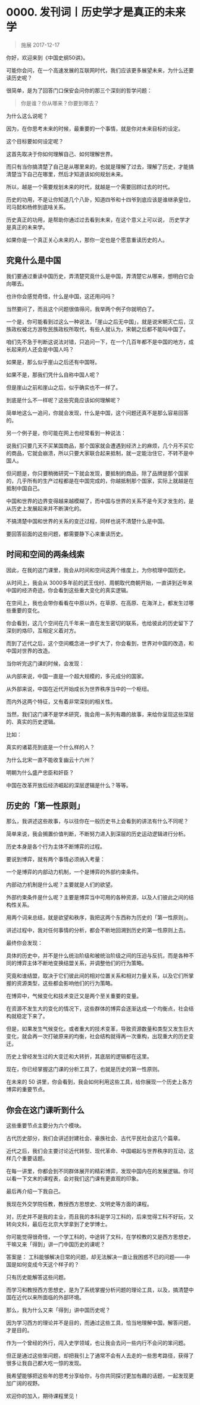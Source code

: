 # 0000. 发刊词丨历史学才是真正的未来学
> 施展
2017-12-17

你好，欢迎来到《中国史纲50讲》。

可能你会问，在一个高速发展的互联网时代，我们应该更多展望未来，为什么还要读历史呢？

很简单，是为了回答门口保安会问你的那三个深刻的哲学问题：

> 你是谁？你从哪来？你要到哪去？

为什么这么说呢？

因为，在你思考未来的时候，最重要的一个事情，就是你对未来目标的设定。

这个目标要如何设定呢？

这首先取决于你如何理解自己、如何理解世界。

而只有当你搞清楚了自己是从哪里来的，也就是理解了过去，理解了历史，才能搞清楚当下自己在哪里，然后才知道该如何规划未来。

所以，越是一个需要规划未来的时代，就越是一个需要回顾过去的时代。

历史的功用，不是让你知道几个八卦，知道四爷和十四爷到底应该是谁继承皇位，司马懿和杨修到底啥关系。

历史真正的功用，是帮助你通过过去看到未来，在这个意义上可以说， 历史学才是真正的未来学。

如果你是一个真正关心未来的人，那你一定也是个愿意重读历史的人。

## 究竟什么是中国

我们要通过重读中国历史，弄清楚究竟什么是中国，弄清楚它从哪来，想明白它会向哪去。

也许你会感觉奇怪，什么是中国，这还用问吗？

当然要问了，而且这个问题很值得问，我举两个例子你就明白了。

一个是，你可能看到过这么一种说法，「崖山之后无中国」，就是说宋朝灭亡后，汉族政权被北方游牧民族政权所取代，有些人就认为，宋朝之后都不能叫中国了。

咱们先不急于判断这说法对错，只追问一下，在一个几百年都不是中国的地方，成长起来的人还会是中国人吗？

如果是，那么似乎崖山之后还有中国呀。

如果不是，那我们凭什么自称中国人呢？

但是崖山之前和崖山之后，似乎确实也不一样了。

到底是什么不一样呢？这些究竟应该如何理解呢？

简单地这么一追问，你就会发现，什么是中国，这个问题还真不是那么容易回答的。

另一个例子是，你可能在网上也经常看到一种说法：

说我们只要几天不买某国商品，那个国家就会遭遇到经济上的麻烦，几个月不买它的商品，它就会崩溃，所以只要大家联合起来抵制，就一定能治住它，不转不是中国人。

但问题是，你只要稍微研究一下就会发现，要抵制的商品，除了品牌是那个国家的，几乎所有的生产过程都是在中国完成的，你越抵制那个国家，实际上就越是在抵制中国自己。

中国和世界的边界变得越来越模糊了，而中国与世界的关系不是今天才发生的，是从历史上发展起来并不断演化的。

不搞清楚中国和世界的关系的变迁过程，同样也说不清楚什么是中国。

要回答前面的这些问题，都需要静下心来重读历史。

## 时间和空间的两条线索

因此，在我的这门课里，我会从时间和空间这两个维度上，为你梳理中国历史。

从时间上，我会从 3000多年前的武王伐纣、周朝取代商朝开始，一直讲到近年来中国的经济奇迹。你会看到这些重大变化的真实逻辑。

在空间上，我也会带你看看在中原以外，在草原、在高原、在海洋上，都发生过哪些重要的变化。

你会看到，这几个空间在几千年来一直在发生密切的联系，也给彼此的历史留下了深刻的烙印，互相定义着对方。

而到了近代之后，这个空间概念进一步扩大了，你会看到，世界对中国的改造，和中国对世界的改造。

当你听完这门课的时候，会发现：

从内部来说，中国一直是一个超大规模的，多元成分的国家。

从外部来说，中国在近代开始成长为世界秩序当中的一个枢纽。

而内外这两个特征，又有着非常深刻的相关性。

当然，我们这门课不是学术研究，我会用一系列有趣的故事，来给你呈现这些深层的、真实的历史逻辑。

比如：

真实的诸葛亮到底是一个什么样的人？

为什么北宋一直不能收复幽云十六州？

明朝为什么盛产忠臣和奸臣？

中国在改革开放后经济崛起的深层逻辑是什么？等等。

## 历史的「第一性原则」

那么，我讲述这些故事，与以往你在一般历史书上会看到的讲法有什么不同呢？

简单来说，我会搁置价值判断，不断努力进入到深层的历史运动逻辑进行分析。

历史本身是各个行为主体不断博弈的过程。

要说到博弈，就有两个事情必须纳入考量：

一个是博弈的内部动力机制，一个是博弈的外部约束条件。

内部动力机制是什么呢？主要就是人们的欲望。

外部约束条件是什么呢？主要是博弈当中可用的各种资源，以及人们彼此之间的结构性关系。

用两个词来总结，就是欲望和秩序，我把这两个东西称为历史的「第一性原则」。

讲述过程中，我对任何事情的分析，都会不断地回溯到历史的第一性原则上去。

最终你会发现：

具体的历史中，并不是什么统治阶级和被统治阶级之间的压迫与反抗，而是各种不同的博弈主体不断地变换结盟关系，并调整他们的行为策略。

究竟和谁结盟，取决于它们彼此间的相对位置关系和相对力量关系，以及它们所掌握的资源类型，这些都会影响他们的行为策略。

在博弈中，气候变化和技术变迁又是两个至关重要的变量。

在资源不发生大的变化的情况下，这些群体的博弈会逐渐达成一个均衡点，社会结构就稳定下来了。

但是，如果发生气候变化，或者重大的技术变革，导致资源数量和类型又发生巨大变化，就会再一次打破原来的均衡，社会结构就得再一次重构，出现重大的历史变迁。

历史上曾经发生过的大变迁和大转折，其底层的逻辑都在这里。

现在，你已经掌握这门课的分析工具了，也就是历史的第一性原则。

在未来的 50 讲里，你会看到，我会如何利用这些工具，给你展现一个历史上各方博弈的重要节点。

## 你会在这门课听到什么

这些重要节点主要分为六个模块。

古代历史部分，我们会讲述封建社会、豪族社会、古代平民社会这几个篇章。

近代之后，我们会主要讨论近代转型、现代革命、中国崛起与世界秩序的互动，这样几个重要话题。

在每一讲里，你都会到不同群体展开的精彩博弈，发现中国内在的发展逻辑。你可以看一下文末的课程表，会对我们这门课有更直观的印象。

最后再介绍一下我自己。

我现在外交学院任教，教授西方思想史、文明史等方面的课程。

对，历史并不是我的主业，而且我的本科是学习工科的，后来觉得工科不好玩，又转向文科，最后在北京大学拿到了史学博士。

你可能觉得很奇怪，一个学工科的，中途转了文科，在学校教的又是西方思想史，干嘛又来「得到」讲一门中国历史的课呢？

答案是： 工科能够解决日常的问题，却无法解决一直让我困惑不已的问题——中国是如何变成今天这个样子的？

只有历史能解答这些问题。

而学习和教授西方思想史，是为了系统掌握分析问题的理论工具，以及，搞清楚中国在近代以来所面临的外部环境。 

那么，我为什么又来「得到」讲中国历史呢？

因为学习西方的理论并不是目的，而通过这些工具，恰当地理解中国，解答问题，才是目的。

作为一个曾经的外行，闯入史学领域，也让我会去问一些内行不会问的笨问题。

但正是通过这些笨问题，却把我引上了通常不会有人去走的一些思考路径，获得了很多让我自己都大吃一惊的发现。

我希望能够把这些年的思考分享给你，与你共同探讨更加有趣的话题，一起发现更加广阔的视野。

欢迎你的加入，期待课程里见！